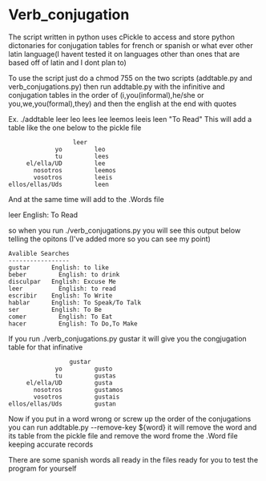 # Verb_conjugation
The script written in python uses cPickle to access and store python dictonaries for conjugation tables for french or spanish
or what ever other latin language(I havent tested it on languages other than ones that are based off of latin and I dont plan to)

To use the script just do a chmod 755 on the two scripts (addtable.py and verb_conjugations.py) then run addtable.py with the infinitive
and conjugation tables in the order of (i,you(informal),he/she or you,we,you(formal),they) and then the english at the end with quotes

Ex. ./addtable leer leo lees lee leemos leeis leen "To Read"
This will add a table like the one below to the pickle file

                      leer
                 yo         leo
                 tu         lees
         el/ella/UD         lee
           nosotros         leemos
           vosotros         leeis
    ellos/ellas/Uds         leen

And at the same time will add to the .Words file 

leer    English: To Read

so when you run ./verb_conjugations.py 
you will see this output below telling the opitons
(I've added more so you can see my point)

    Avalible Searches
    -----------------
    gustar		English: to like
    beber		  English: to drink
    disculpar	English: Excuse Me
    leer		  English: to read
    escribir	English: To Write
    hablar		English: To Speak/To Talk
    ser		    English: To Be
    comer		  English: To Eat
    hacer		  English: To Do,To Make

If you run ./verb_conjugations.py gustar it will give you the 
congjugation table for that infinative

                     gustar
                 yo         gusto
                 tu         gustas
         el/ella/UD         gusta
           nosotros         gustamos
           vosotros         gustais
    ellos/ellas/Uds         gustan

Now if you put in a word wrong or screw up the order of the conjugations you can run addtable.py --remove-key ${word}
it will remove the word and its table from the pickle file and remove the word frome the .Word file keeping accurate 
records

There are some spanish words all ready in the files ready for you to test the program for yourself
